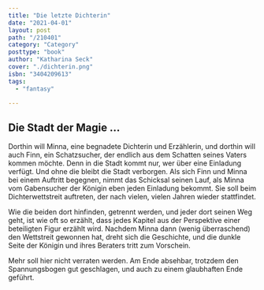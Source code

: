 ```yaml
---
title: "Die letzte Dichterin"
date: "2021-04-01"
layout: post
path: "/210401"
category: "Category"
posttype: "book"
author: "Katharina Seck"
cover: "./dichterin.png"
isbn: "3404209613"
tags:
  - "fantasy"

---
```

## Die Stadt der Magie ...

Dorthin will Minna, eine begnadete Dichterin und Erzählerin, und dorthin will auch Finn, ein Schatzsucher, der endlich aus dem Schatten seines Vaters kommen möchte. Denn in die Stadt kommt nur, wer über eine Einladung verfügt. Und ohne die bleibt die Stadt verborgen. Als sich Finn und Minna bei einem Auftritt begegnen, nimmt das Schicksal seinen Lauf, als Minna vom Gabensucher der Königin eben jeden Einladung bekommt. Sie soll beim Dichterwettstreit auftreten, der nach vielen, vielen Jahren wieder stattfindet.

Wie die beiden dort hinfinden, getrennt werden, und jeder dort seinen Weg geht, ist wie oft so erzählt, dass jedes Kapitel aus der Perspektive einer beteiligten Figur erzählt wird. Nachdem Minna dann (wenig überraschend) den Wettstreit gewonnen hat, dreht sich die Geschichte, und die dunkle Seite der Königin und ihres Beraters tritt zum Vorschein.

Mehr soll hier nicht verraten werden. Am Ende absehbar, trotzdem den Spannungsbogen gut geschlagen, und  auch zu einem glaubhaften Ende geführt.